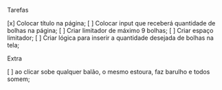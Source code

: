 Tarefas

[x] Colocar título na página;
[ ] Colocar input que receberá quantidade de bolhas na página;
[ ] Criar limitador de máximo 9 bolhas;
[ ] Criar espaço limitador;
[ ] Criar lógica para inserir a quantidade desejada de bolhas na tela;



Extra

[ ] ao clicar sobe qualquer balão, o mesmo estoura, faz barulho e todos somem;

